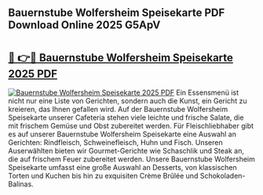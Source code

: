 ## Bauernstube Wolfersheim Speisekarte PDF Download Online 2025 G5ApV

# <h2><a href="http://gc7dnwb.nevu.top/?p=Bauernstube+Wolfersheim+Speisekarte">🔗 👉🔴 Bauernstube Wolfersheim Speisekarte 2025 PDF</a></h2>

[![Bauernstube Wolfersheim Speisekarte 2025 PDF](https://i.imgur.com/dBaPXMq.png)](http://gc7dnwb.nevu.top/?p=Bauernstube+Wolfersheim+Speisekarte)
Ein Essensmenü ist nicht nur eine Liste von Gerichten, sondern auch die Kunst, ein Gericht zu kreieren, das Ihnen gefallen wird. Auf der Bauernstube Wolfersheim Speisekarte unserer Cafeteria stehen viele leichte und frische Salate, die mit frischem Gemüse und Obst zubereitet werden. Für Fleischliebhaber gibt es auf unserer Bauernstube Wolfersheim Speisekarte eine Auswahl an Gerichten: Rindfleisch, Schweinefleisch, Huhn und Fisch. Unseren Auserwählten bieten wir Gourmet-Gerichte wie Schaschlik und Steak an, die auf frischem Feuer zubereitet werden. Unsere Bauernstube Wolfersheim Speisekarte umfasst eine große Auswahl an Desserts, von klassischen Torten und Kuchen bis hin zu exquisiten Crème Brûlée und Schokoladen-Balinas.
